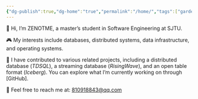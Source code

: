 ```yaml
---
{"dg-publish":true,"dg-home":"true","permalink":"/home/","tags":["gardenEntry"],"dgPassFrontmatter":true}
---
```


👋 Hi, I’m ZENOTME, a master’s student in Software Engineering at SJTU.

🎮 My interests include databases, distributed systems, data infrastructure, and operating systems.  

💼 I have contributed to various related projects, including a distributed database (_TDSQL_), a streaming database (_RisingWave_), and an open table format (_Iceberg_). You can explore what I’m currently working on through [GitHub].

📧 Feel free to reach me at: 810918843@qq.com